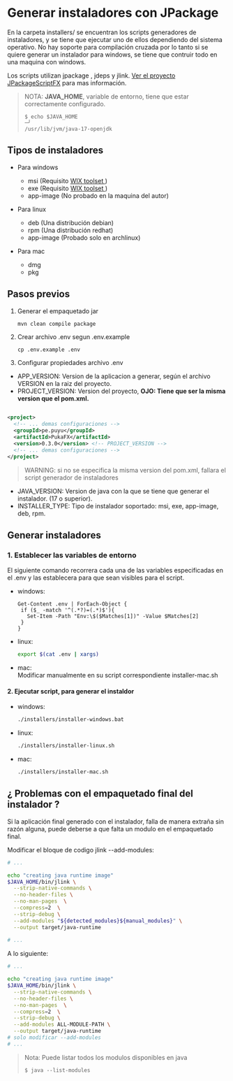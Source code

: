 # Generar instaladores con JPackage

En la carpeta installers/ se encuentran los scripts generadores de instaladores,
y se tiene que ejecutar uno de ellos dependiendo del sistema operativo. No hay soporte para compilación
cruzada por lo tanto si se quiere generar un instalador para windows, se tiene que contruir todo en una maquina
con windows.

Los scripts utilizan jpackage , jdeps y jlink.
[Ver el proyecto JPackageScriptFX](https://github.com/dlemmermann/JPackageScriptFX.git)
para mas información.

> NOTA: **JAVA_HOME**, variable de entorno, tiene que estar correctamente configurado.
> ``` 
> $ echo $JAVA_HOME                                                                                                                            ─╯
>/usr/lib/jvm/java-17-openjdk 
> ```

## Tipos de instaladores

* Para windows
  * msi (Requisito [WIX toolset ](https://wixtoolset.org))
  * exe (Requisito [WIX toolset ](https://wixtoolset.org))
  * app-image (No probado en la maquina del autor)

* Para linux
  * deb (Una distribución debian)
  * rpm (Una distribución redhat)
  * app-image (Probado solo en archlinux)

* Para mac
  * dmg
  * pkg

## Pasos previos

1. Generar el empaquetado jar
   ```bash
   mvn clean compile package
   ```

2. Crear archivo .env segun .env.example
   ```
   cp .env.example .env
   ```
3. Configurar propiedades archivo .env

* APP_VERSION: Version de la aplicacion a generar, según el archivo
  VERSION en la raiz del proyecto.
* PROJECT_VERSION: Version del proyecto,
  **OJO: Tiene que ser la misma version que el pom.xml.**

```xml

<project>
  <!-- ... demas configuraciones -->
  <groupId>pe.puyu</groupId>
  <artifactId>PukaFX</artifactId>
  <version>0.3.0</version> <!-- PROJECT_VERSION -->
  <!-- ... demas configuraciones -->
</project>
```

> WARNING: si no se especifica la misma version del pom.xml, fallara el script generador de instaladores

* JAVA_VERSION: Version de java con la que se tiene que generar
  el instalador. (17 o superior).
* INSTALLER_TYPE: Tipo de instalador soportado: msi, exe, app-image, deb, rpm.

## Generar instaladores

### 1. Establecer las variables de entorno

El siguiente comando recorrera cada una de las variables especificadas
en el .env y las establecera para que sean visibles para el script.

* windows:
  ```shell
  Get-Content .env | ForEach-Object {
   if ($_ -match '^(.*?)=(.*)$'){
     Set-Item -Path "Env:\$($Matches[1])" -Value $Matches[2]
   }
  }

* linux:
  ```bash
  export $(cat .env | xargs)
  ```
* mac:<br>
  Modificar manualmente en su script correspondiente installer-mac.sh

#### 2. Ejecutar script, para generar el instaldor

* windows:
  ```bash
  ./installers/installer-windows.bat
  ```
* linux:
  ```bash
  ./installers/installer-linux.sh
  ```
* mac:
  ```bash
  ./installers/installer-mac.sh
  ```

## ¿ Problemas con el empaquetado final del instalador ?

Si la aplicación final generado con el instalador, falla de manera extraña
sin razón alguna, puede deberse a que falta un modulo en el empaquetado final.

Modificar el bloque de codigo jlink --add-modules:

```bash
# ...

echo "creating java runtime image"
$JAVA_HOME/bin/jlink \
  --strip-native-commands \
  --no-header-files \
  --no-man-pages  \
  --compress=2  \
  --strip-debug \
  --add-modules "${detected_modules}${manual_modules}" \
  --output target/java-runtime
  
# ...
```

A lo siguiente:

```bash
# ...

echo "creating java runtime image"
$JAVA_HOME/bin/jlink \
  --strip-native-commands \
  --no-header-files \
  --no-man-pages  \
  --compress=2  \
  --strip-debug \
  --add-modules ALL-MODULE-PATH \
  --output target/java-runtime
# solo modificar --add-modules 
# ...
```

> Nota: Puede listar todos los modulos disponibles en java
> ``` 
> $ java --list-modules 
> ```

